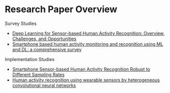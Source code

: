 # Research Paper Overview

Survey Studies
- [Deep Learning for Sensor-based Human Activity Recognition: Overview, Challenges, and Opportunities](Chen_2021.md)
- [Smartphone based human activity monitoring and recognition using ML and DL: a comprehensive survey](Thakur_Biswas_2020.md)

Implementation Studies
-  [Smartphone Sensor-based Human Activity Recognition Robust to Different Sampling Rates](Hasegawa_2021.md)
-  [Human activity recognition using wearable sensors by heterogeneous convolutional neural networks](Chaolei_Han_2022.md)
